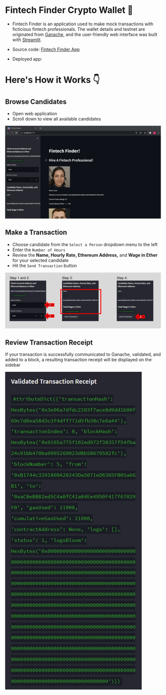 # Fintech Finder Crypto Wallet 👛

- Fintech Finder is an application used to make mock transactions with ficticious fintech professionals. The wallet details and testnet are originated from [Ganache](https://trufflesuite.com/ganache/), and the user-friendly web interface was built with [Streamlit](https://docs.streamlit.io/library/get-started).

- Source code: [Fintech Finder App](fintech_finder.py)

- Deployed app: 

# Here's How it Works 👇

## Browse Candidates

- Open web application
- Scroll down to view all available candidates

![site](Images/fintech_finder.gif)

## Make a Transaction

- Choose candidate from the `Select a Person` dropdown menu to the left
- Enter the `Number of Hours`
- Review the **Name, Hourly Rate, Ethereum Address,** and **Wage in Ether** for your selected candidate
- Hit the `Send Transaction` button

![transact](Images/send_trx.png)

## Review Transaction Receipt

If your transaction is successfully communicated to Ganache, validated, and added to a block, a resulting transaction receipt will be displayed on the sidebar

![validate](Images/trx_receipt.png)
